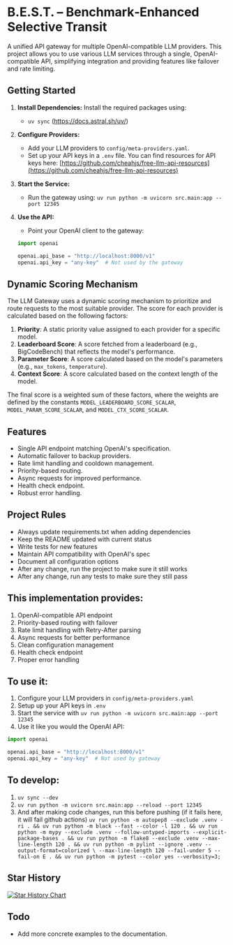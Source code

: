 # B.E.S.T. – Benchmark‑Enhanced Selective Transit

A unified API gateway for multiple OpenAI-compatible LLM providers. This project allows you to use various LLM services
through a single, OpenAI-compatible API, simplifying integration and providing features like failover and rate limiting.

## Getting Started

1. **Install Dependencies:** Install the required packages using:
    - `uv sync` (https://docs.astral.sh/uv/)

2. **Configure Providers:**
    - Add your LLM providers to `config/meta-providers.yaml`.
    - Set up your API keys in a `.env` file. You can find resources for API keys
      here: [https://github.com/cheahjs/free-llm-api-resources](https://github.com/cheahjs/free-llm-api-resources)

3. **Start the Service:**
    - Run the gateway using: `uv run python -m uvicorn src.main:app --port 12345`

4. **Use the API:**
    - Point your OpenAI client to the gateway:
    ```python
    import openai

    openai.api_base = "http://localhost:8000/v1"
    openai.api_key = "any-key"  # Not used by the gateway
    ```

## Dynamic Scoring Mechanism

The LLM Gateway uses a dynamic scoring mechanism to prioritize and route requests to the most suitable provider. The score for each provider is calculated based on the following factors:

1. **Priority**: A static priority value assigned to each provider for a specific model.
2. **Leaderboard Score**: A score fetched from a leaderboard (e.g., BigCodeBench) that reflects the model's performance.
3. **Parameter Score**: A score calculated based on the model's parameters (e.g., `max_tokens`, `temperature`).
4. **Context Score**: A score calculated based on the context length of the model.

The final score is a weighted sum of these factors, where the weights are defined by the constants `MODEL_LEADERBOARD_SCORE_SCALAR`, `MODEL_PARAM_SCORE_SCALAR`, and `MODEL_CTX_SCORE_SCALAR`.

## Features

- Single API endpoint matching OpenAI's specification.
- Automatic failover to backup providers.
- Rate limit handling and cooldown management.
- Priority-based routing.
- Async requests for improved performance.
- Health check endpoint.
- Robust error handling.

## **Project Rules**

- Always update requirements.txt when adding dependencies
- Keep the README updated with current status
- Write tests for new features
- Maintain API compatibility with OpenAI's spec
- Document all configuration options
- After any change, run the project to make sure it still works
- After any change, run any tests to make sure they still pass

## This implementation provides:

1. OpenAI-compatible API endpoint
2. Priority-based routing with failover
3. Rate limit handling with Retry-After parsing
4. Async requests for better performance
5. Clean configuration management
6. Health check endpoint
7. Proper error handling

## To use it:

1. Configure your LLM providers in `config/meta-providers.yaml`
2. Setup up your API keys in `.env`
3. Start the service with `uv run python -m uvicorn src.main:app --port 12345`
4. Use it like you would the OpenAI API:

```python
import openai

openai.api_base = "http://localhost:8000/v1"
openai.api_key = "any-key"  # Not used by gateway
```

## To develop:

1. `uv sync --dev`
2. `uv run python -m uvicorn src.main:app --reload --port 12345`
3. And after making code changes, run this before pushing (if it fails here, it will fail github actions) `uv run python -m autopep8 --exclude .venv -ri . && uv run python -m black --fast --color -l 120 . && uv run python -m mypy --exclude .venv --follow-untyped-imports --explicit-package-bases . && uv run python -m flake8 --exclude .venv --max-line-length 120 . && uv run python -m pylint --ignore .venv --output-format=colorized \
          --max-line-length 120 --fail-under 5 --fail-on E . && uv run python -m pytest --color yes --verbosity=3;`

## Star History

[![Star History Chart](https://api.star-history.com/svg?repos=n00b001/BEST&type=Date)](https://www.star-history.com/#n00b001/BEST&Date)

## Todo

- Add more concrete examples to the documentation.
